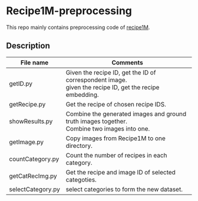 # Recipe1M-preprocessing
This repo mainly contains preprocessing code of [recipe1M](http://im2recipe.csail.mit.edu/).



## Description
File name     |  Comments                                             |
-----------   |-------------------------------------------------------|
getID.py      |Given the recipe ID, get the ID of correspondent image.<br>given the recipe ID, get the recipe embedding.|
getRecipe.py  |Get the recipe of chosen recipe IDS.|
showResults.py|Combine the generated images and ground truth images together.<br>Combine two images into one.|
getImage.py   |Copy images from Recipe1M to one directory. |
countCategory.py|Count the number of recipes in each category. |
getCatRecImg.py|Get the recipe and image ID of selected categoties.|
selectCategory.py|select categories to form the new dataset.|











